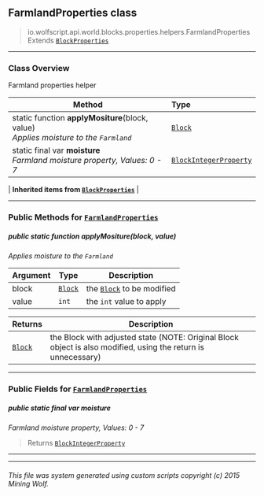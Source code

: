 ## FarmlandProperties __class__

>io.wolfscript.api.world.blocks.properties.helpers.FarmlandProperties
>Extends [`BlockProperties`](BlockProperties.md)

---

### Class Overview

Farmland properties helper

Method | Type   
--- | :--- 
static function __applyMositure__(block, value) <br> _Applies moisture to the `Farmland`_ | [`Block`](../../Block.md)
static final var __moisture__ <br> _Farmland moisture property, Values: 0 - 7_ | [`BlockIntegerProperty`](../BlockIntegerProperty.md)
 |
__Inherited items from [`BlockProperties`](BlockProperties.md)__ |





---


### Public Methods for [`FarmlandProperties`](FarmlandProperties.md)

##### <a id='applymositure'></a>public static function __applyMositure__(block, value)

_Applies moisture to the `Farmland`_

Argument | Type | Description  
--- | --- | --- 
block | [`Block`](../../Block.md) | the [`Block`](../../Block.md) to be modified
value | `int` | the `int` value to apply

Returns | Description
--- | --- 
[`Block`](../../Block.md) | the Block with adjusted state (NOTE: Original Block object is also modified, using the return is unnecessary)


---

### Public Fields for [`FarmlandProperties`](FarmlandProperties.md)

##### <a id='moisture'></a>public static final var __moisture__

_Farmland moisture property, Values: 0 - 7_

>Returns
>  [`BlockIntegerProperty`](../BlockIntegerProperty.md)

---


---


###### This file was system generated using custom scripts copyright (c) 2015 Mining Wolf.
	

